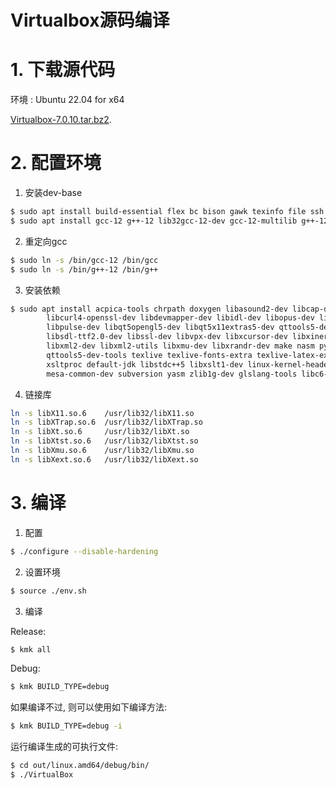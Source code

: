 
# Virtualbox源码编译

# 1. 下载源代码

环境 : Ubuntu 22.04 for x64

[Virtualbox-7.0.10.tar.bz2](https://download.virtualbox.org/virtualbox/7.0.10/VirtualBox-7.0.10.tar.bz2).


# 2. 配置环境

1. 安装dev-base

```bash
$ sudo apt install build-essential flex bc bison gawk texinfo file ssh git unzip
$ sudo apt install gcc-12 g++-12 lib32gcc-12-dev gcc-12-multilib g++-12-multilib
```

2. 重定向gcc

```bash
$ sudo ln -s /bin/gcc-12 /bin/gcc
$ sudo ln -s /bin/g++-12 /bin/g++
```

3. 安装依赖

```bash
$ sudo apt install acpica-tools chrpath doxygen libasound2-dev libcap-dev lib32stdc++6  \
        libcurl4-openssl-dev libdevmapper-dev libidl-dev libopus-dev libpam0g-dev       \
        libpulse-dev libqt5opengl5-dev libqt5x11extras5-dev qttools5-dev libsdl1.2-dev  \
        libsdl-ttf2.0-dev libssl-dev libvpx-dev libxcursor-dev libxinerama-dev          \
        libxml2-dev libxml2-utils libxmu-dev libxrandr-dev make nasm python3-dev        \
        qttools5-dev-tools texlive texlive-fonts-extra texlive-latex-extra unzip        \
        xsltproc default-jdk libstdc++5 libxslt1-dev linux-kernel-headers makeself      \
        mesa-common-dev subversion yasm zlib1g-dev glslang-tools libc6-dev-i386
```

4. 链接库

```bash
ln -s libX11.so.6    /usr/lib32/libX11.so 
ln -s libXTrap.so.6  /usr/lib32/libXTrap.so 
ln -s libXt.so.6     /usr/lib32/libXt.so 
ln -s libXtst.so.6   /usr/lib32/libXtst.so
ln -s libXmu.so.6    /usr/lib32/libXmu.so
ln -s libXext.so.6   /usr/lib32/libXext.so
```


# 3. 编译

1. 配置

```bash
$ ./configure --disable-hardening
```

2. 设置环境

```bash
$ source ./env.sh
```

3. 编译

Release:

```bash
$ kmk all
```

Debug:

```bash
$ kmk BUILD_TYPE=debug
```

如果编译不过, 则可以使用如下编译方法:

```bash
$ kmk BUILD_TYPE=debug -i
```

运行编译生成的可执行文件:

```bash
$ cd out/linux.amd64/debug/bin/
$ ./VirtualBox
```
